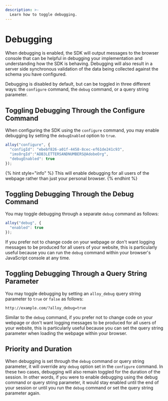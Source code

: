 ```yaml
---
description: >-
  Learn how to toggle debugging.
---
```


# Debugging

When debugging is enabled, the SDK will output messages to the browser console that can be helpful in debugging your implementation and understanding how the SDK is behaving. Debugging will also result in a server side synchronous validation of the data being collected against the schema you have configured.

Debugging is disabled by default, but can be toggled in three different ways: the `configure` command, the `debug` command, or a query string parameter.

## Toggling Debugging Through the Configure Command

When configuring the SDK using the `configure` command, you may enable debugging by setting the `debugEnabled` option to `true`.

```javascript
alloy("configure", {
  "configId": "ebebf826-a01f-4458-8cec-ef61de241c93",
  "imsOrgId":"ADB3LETTERSANDNUMBERS@AdobeOrg",
  "debugEnabled": true
});
```

{% hint style="info" %}
This will enable debugging for all users of the webpage rather than just your personal browser.
{% endhint %}

## Toggling Debugging Through the Debug Command

You may toggle debugging through a separate `debug` command as follows:

```javascript
alloy("debug", {
  "enabled": true
});
```

If you prefer not to change code on your webpage or don't want logging messages to be produced for all users of your website, this is particularly useful because you can run the `debug` command within your browser's JavaScript console at any time.

## Toggling Debugging Through a Query String Parameter

You may toggle debugging by setting an `alloy_debug` query string parameter to `true` or `false` as follows:

```HTTP
http://example.com/?alloy_debug=true
```

Similar to the `debug` command, if you prefer not to change code on your webpage or don't want logging messages to be produced for all users of your website, this is particularly useful because you can set the query string parameter when loading the webpage within your browser.

## Priority and Duration

When debugging is set through the `debug` command or query string parameter, it will override any `debug` option set in the `configure` command. In these two cases, debugging will also remain toggled for the duration of the session. In other words, if you were to enable debugging using the debug command or query string parameter, it would stay enabled until the end of your session or until you run the `debug` command or set the query string parameter again.
